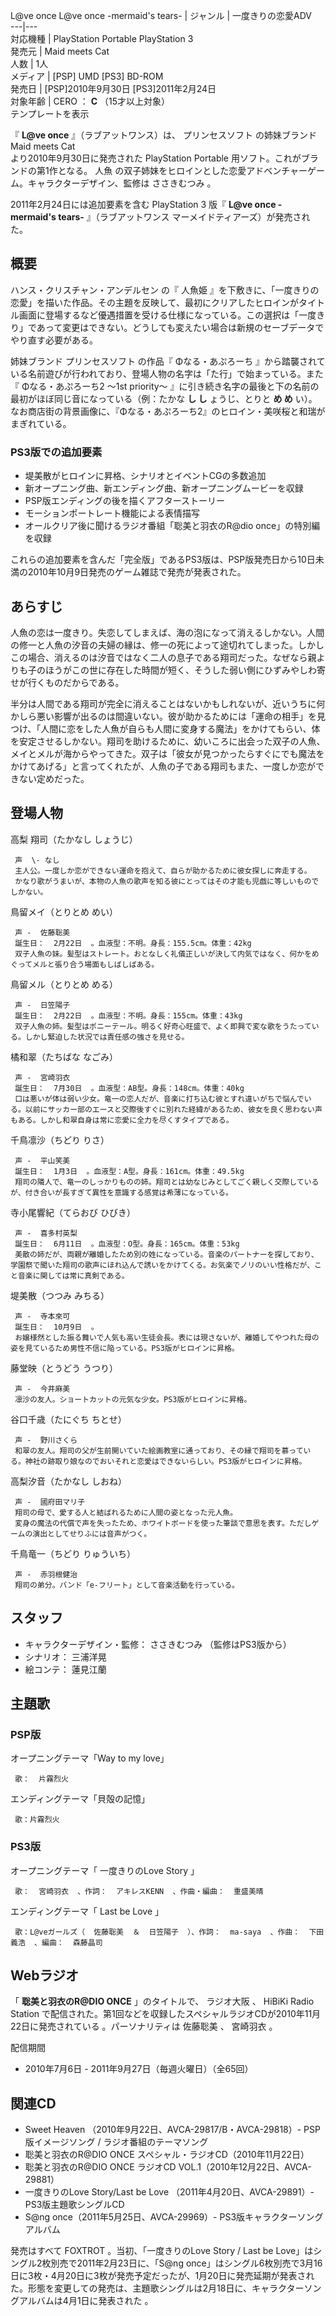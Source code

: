 L@ve once  L@ve once -mermaid's tears-  |  ジャンル  |  一度きりの恋愛ADV   
---|---  
対応機種  |  PlayStation Portable  PlayStation 3   
発売元  |  Maid meets Cat   
人数  |  1人   
メディア  |  [PSP]  UMD  [PS3]  BD-ROM   
発売日  |  [PSP]2010年9月30日  [PS3]2011年2月24日   
対象年齢  |  CERO  ：  **C** （15才以上対象）   
テンプレートを表示  
  
『 **L@ve once** 』（ラブアットワンス）は、  プリンセスソフト  の姉妹ブランド  Maid meets Cat  
より2010年9月30日に発売された  PlayStation Portable  用ソフト。これがブランドの第1作となる。  人魚
の双子姉妹をヒロインとした恋愛アドベンチャーゲーム。キャラクターデザイン、監修は  ささきむつみ  。

2011年2月24日には追加要素を含む  PlayStation 3  版『 **L@ve once -mermaid's tears-**
』（ラブアットワンス マーメイドティアーズ）が発売された。

##  概要  

ハンス・クリスチャン・アンデルセン  の『  人魚姫
』を下敷きに、「一度きりの恋愛」を描いた作品。その主題を反映して、最初にクリアしたヒロインがタイトル画面に登場するなど優遇措置を受ける仕様になっている。この選択は「一度きり」であって変更はできない。どうしても変えたい場合は新規のセーブデータでやり直す必要がある。

姉妹ブランド  プリンセスソフト  の作品『  Φなる・あぷろーち
』から踏襲されている名前遊びが行われており、登場人物の名字は「た行」で始まっている。また『  Φなる・あぷろーち2 〜1st priority〜
』に引き続き名字の最後と下の名前の最初がほぼ同じ音になっている（例：たかな **し し** ょうじ、とりと **め め**
い）。なお商店街の背景画像に、『Φなる・あぷろーち2』のヒロイン・美咲桜と和瑞がまぎれている。

###  PS3版での追加要素  

  * 堤美散がヒロインに昇格、シナリオとイベントCGの多数追加 
  * 新オープニング曲、新エンディング曲、新オープニングムービーを収録 
  * PSP版エンディングの後を描くアフターストーリー 
  * モーションポートレート機能による表情描写 
  * オールクリア後に聞けるラジオ番組「聡美と羽衣のR@dio once」の特別編を収録 

これらの追加要素を含んだ「完全版」であるPS3版は、PSP版発売日から10日未満の2010年10月9日発売のゲーム雑誌で発売が発表された。

##  あらすじ  

人魚の恋は一度きり。失恋してしまえば、海の泡になって消えるしかない。人間の修一と人魚の汐音の夫婦の縁は、修一の死によって途切れてしまった。しかしこの場合、消えるのは汐音ではなく二人の息子である翔司だった。なぜなら親よりも子のほうがこの世に存在した時間が短く、そうした弱い側にひずみやしわ寄せが行くものだからである。

半分は人間である翔司が完全に消えることはないかもしれないが、近いうちに何かしら悪い影響が出るのは間違いない。彼が助かるためには「運命の相手」を見つけ、「人間に恋をした人魚が自らも人間に変身する魔法」をかけてもらい、体を安定させるしかない。翔司を助けるために、幼いころに出会った双子の人魚、メイとメルが海からやってきた。双子は「彼女が見つかったらすぐにでも魔法をかけてあげる」と言ってくれたが、人魚の子である翔司もまた、一度しか恋ができない定めだった。

##  登場人物  

高梨 翔司（たかなし しょうじ）

     声  \- なし 
     主人公。一度しか恋ができない運命を抱えて、自らが助かるために彼女探しに奔走する。 
     かなり歌がうまいが、本物の人魚の歌声を知る彼にとってはその才能も児戯に等しいものでしかない。 
鳥留メイ（とりとめ めい）

     声 -  佐藤聡美 
     誕生日：  2月22日  。血液型：不明。身長：155.5cm。体重：42kg 
     双子人魚の妹。髪型はストレート。おとなしく礼儀正しいが決して内気ではなく、何かをめぐってメルと張り合う場面もしばしばある。 
鳥留メル（とりとめ める）

     声 -  日笠陽子 
     誕生日：  2月22日  。血液型：不明。身長：155cm。体重：43kg 
     双子人魚の姉。髪型はポニーテール。明るく好奇心旺盛で、よく即興で変な歌をうたっている。しかし緊迫した状況では責任感の強さを見せる。 
橘和翠（たちばな なごみ）

     声 -  宮崎羽衣 
     誕生日：  7月30日  。血液型：AB型。身長：148cm。体重：40kg 
     口は悪いが体は弱い少女。竜一の恋人だが、音楽に打ち込む彼とすれ違いがちで悩んでいる。以前にサッカー部のエースと交際後すぐに別れた経緯があるため、彼女を良く思わない声もある。しかし和翠自身は常に恋愛に全力を尽くすタイプである。 
千鳥凛沙（ちどり りさ）

     声 -  平山笑美 
     誕生日：  1月3日  。血液型：A型。身長：161cm。体重：49.5kg 
     翔司の隣人で、竜一のしっかりものの姉。翔司とは幼なじみとしてごく親しく交際しているが、付き合いが長すぎて異性を意識する感覚は希薄になっている。 
寺小尾響紀（てらおび ひびき）

     声 -  喜多村英梨 
     誕生日：  6月11日  。血液型：O型。身長：165cm。体重：53kg 
     美散の姉だが、両親が離婚したため別の姓になっている。音楽のパートナーを探しており、学園祭で聞いた翔司の歌声にほれ込んで誘いをかけてくる。お気楽でノリのいい性格だが、こと音楽に関しては常に真剣である。 
堤美散（つつみ みちる）

     声 -  寺本來可 
     誕生日：  10月9日  。 
     お嬢様然とした振る舞いで人気も高い生徒会長。表には現さないが、離婚してやつれた母の姿を見ているため男性不信に陥っている。PS3版がヒロインに昇格。 
藤堂映（とうどう うつり）

     声 -  今井麻美 
     凛沙の友人。ショートカットの元気な少女。PS3版がヒロインに昇格。 
谷口千歳（たにぐち ちとせ）

     声 -  野川さくら 
     和翠の友人。翔司の父が生前開いていた絵画教室に通っており、その縁で翔司を慕っている。神社の跡取り娘なのでおいそれと恋愛はできないらしい。PS3版がヒロインに昇格。 
高梨汐音（たかなし しおね）

     声 -  國府田マリ子 
     翔司の母で、愛する人と結ばれるために人間の姿となった元人魚。 
     変身の魔法の代償で声を失ったため、ホワイトボードを使った筆談で意思を表す。ただしゲームの演出としてせりふには音声がつく。 
千鳥竜一（ちどり りゅういち）

     声 -  赤羽根健治 
     翔司の弟分。バンド「e-フリート」として音楽活動を行っている。 

##  スタッフ  

  * キャラクターデザイン・監修：  ささきむつみ  （監修はPS3版から） 
  * シナリオ：  三浦洋晃 
  * 絵コンテ：  蓮見江蘭 

##  主題歌  

###  PSP版  

オープニングテーマ「Way to my love」

     歌：  片霧烈火 
エンディングテーマ「貝殻の記憶」

     歌：片霧烈火 

###  PS3版  

オープニングテーマ「  一度きりのLove Story  」

     歌：  宮崎羽衣  、作詞：  アキレスKENN  、作曲・編曲：  重盛美晴 
エンディングテーマ「  Last be Love  」

     歌：L@veガールズ（  佐藤聡美  ＆  日笠陽子  ）、作詞：  ma-saya  、作曲：  下田義浩  、編曲：  森藤晶司 

##  Webラジオ  

「 **聡美と羽衣のR@DIO ONCE** 」のタイトルで、  ラジオ大阪  、  HiBiKi Radio Station
で配信された。第1回などを収録したスペシャルラジオCDが2010年11月22日に発売されている    。パーソナリティは  佐藤聡美  、  宮崎羽衣
。

配信期間

  * 2010年7月6日 - 2011年9月27日（毎週火曜日）（全65回） 

##  関連CD  

  * Sweet Heaven  （2010年9月22日、AVCA-29817/B・AVCA-29818）- PSP版イメージソング / ラジオ番組のテーマソング 
  * 聡美と羽衣のR@DIO ONCE スペシャル・ラジオCD（2010年11月22日） 
  * 聡美と羽衣のR@DIO ONCE ラジオCD VOL.1（2010年12月22日、AVCA-29881） 
  * 一度きりのLove Story/Last be Love  （2011年4月20日、AVCA-29891）- PS3版主題歌シングルCD 
  * S@ng once（2011年5月25日、AVCA-29969）- PS3版キャラクターソングアルバム 

発売はすべて  FOXTROT  。当初、「一度きりのLove Story / Last be
Love」はシングル2枚別売で2011年2月23日に、「S@ng
once」はシングル6枚別売で3月16日に3枚・4月20日に3枚が発売予定だったが、1月20日に発売延期が発表された。形態を変更しての発売は、主題歌シングルは2月18日に、キャラクターソングアルバムは4月1日に発表された
  。

